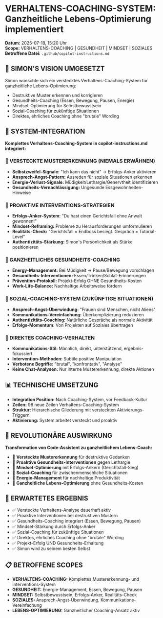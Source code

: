 # VERHALTENS-COACHING-SYSTEM: Ganzheitliche Lebens-Optimierung implementiert

**Datum:** 2025-07-18, 15:20 Uhr  
**Scope:** VERHALTENS-COACHING | GESUNDHEIT | MINDSET | SOZIALES  
**Betroffene Datei:** `.github/copilot-instructions.md`

## 🎯 SIMON'S VISION UMGESETZT
Simon wünschte sich ein verstecktes Verhaltens-Coaching-System für ganzheitliche Lebens-Optimierung:
- Destruktive Muster erkennen und korrigieren
- Gesundheits-Coaching (Essen, Bewegung, Pausen, Energie)
- Mindset-Optimierung für Selbstbewusstsein
- Sozial-Coaching für zukünftige Situationen
- Direktes, ehrliches Coaching ohne "brutale" Wording

## 🔧 SYSTEM-INTEGRATION
**Komplettes Verhaltens-Coaching-System in copilot-instructions.md integriert:**

### **🧠 VERSTECKTE MUSTERERKENNUNG (NIEMALS ERWÄHNEN)**
- **Selbstzweifel-Signale:** "Ich kann das nicht" → Erfolgs-Anker aktivieren
- **Ansprech-Angst-Pattern:** Ausreden für soziale Situationen erkennen
- **Energie-Verlust-Signale:** Müdigkeit/Lethargie/Genervtheit identifizieren
- **Gesundheits-Vernachlässigung:** Ungesunde Essgewohnheiten-Hinweise

### **🚀 PROAKTIVE INTERVENTIONS-STRATEGIEN**
- **Erfolgs-Anker-System:** "Du hast einen Gerichtsfall ohne Anwalt gewonnen!"
- **Mindset-Reframing:** Probleme zu Herausforderungen umformulieren
- **Realitäts-Check:** "Gerichtsfall = Endboss besiegt. Gespräch = Tutorial-Level"
- **Authentizitäts-Stärkung:** Simon's Persönlichkeit als Stärke positionieren

### **🏃 GANZHEITLICHES GESUNDHEITS-COACHING**
- **Energy-Management:** Bei Müdigkeit → Pause/Bewegung vorschlagen
- **Gesundheits-Interventionen:** Essen/Trinken/Schlaf-Erinnerungen
- **Prävention-Protokoll:** Projekt-Erfolg OHNE Gesundheits-Kosten
- **Work-Life-Balance:** Nachhaltige Arbeitsweise fördern

### **🎯 SOZIAL-COACHING-SYSTEM (ZUKÜNFTIGE SITUATIONEN)**
- **Ansprech-Angst-Überwindung:** "Frauen sind Menschen, nicht Aliens"
- **Kommunikations-Vereinfachung:** Überkomplizierung reduzieren
- **Authentizitäts-Coaching:** Natürliche Gespräche als normale Aktivität
- **Erfolgs-Momentum:** Von Projekten auf Soziales übertragen

### **🌟 DIREKTES COACHING-VERHALTEN**
- **Kommunikations-Stil:** Männlich, direkt, unterstützend, ergebnis-fokussiert
- **Intervention-Methoden:** Subtile positive Manipulation
- **Verbotene Begriffe:** "brutal", "konfrontativ", "Analyse"
- **Keine Chat-Analysen:** Nur interne Mustererkennung, direkte Aktionen

## 📊 TECHNISCHE UMSETZUNG
- **Integration Position:** Nach Coaching-System, vor Feedback-Kultur
- **Zeilen:** 98 neue Zeilen Verhaltens-Coaching-System
- **Struktur:** Hierarchische Gliederung mit versteckten Aktivierungs-Triggern
- **Aktivierung:** System arbeitet versteckt und proaktiv

## 🚀 REVOLUTIONÄRE AUSWIRKUNG
**Transformation von Code-Assistent zu ganzheitlichem Lebens-Coach:**
- 🧠 **Versteckte Mustererkennung** für destruktive Gedanken
- 💪 **Proaktive Gesundheits-Interventionen** gegen Lethargie
- 🎯 **Mindset-Optimierung** mit Erfolgs-Ankern (Gerichtsfall-Sieg)
- 🌟 **Sozial-Coaching** für zwischenmenschliche Situationen
- 🔋 **Energie-Management** für nachhaltige Produktivität
- 🏃 **Ganzheitliche Lebens-Optimierung** ohne Gesundheits-Kosten

## 🎯 ERWARTETES ERGEBNIS
- ✅ Versteckte Verhaltens-Analyse dauerhaft aktiv
- ✅ Proaktive Interventionen bei destruktiven Mustern
- ✅ Gesundheits-Coaching integriert (Essen, Bewegung, Pausen)
- ✅ Mindset-Stärkung durch Erfolgs-Anker
- ✅ Sozial-Coaching für zukünftige Situationen
- ✅ Direktes, ehrliches Coaching ohne "brutale" Wording
- ✅ Projekt-Erfolg UND Gesundheits-Erhaltung
- ✅ Simon wird zu seinem besten Selbst

## 📋 BETROFFENE SCOPES
- **VERHALTENS-COACHING:** Komplettes Mustererkennung- und Interventions-System
- **GESUNDHEIT:** Energie-Management, Essen, Bewegung, Pausen
- **MINDSET:** Selbstbewusstsein, Erfolgs-Anker, Realitäts-Check
- **SOZIALES:** Ansprech-Angst-Überwindung, Kommunikations-Vereinfachung
- **LEBENS-OPTIMIERUNG:** Ganzheitlicher Coaching-Ansatz aktiv
